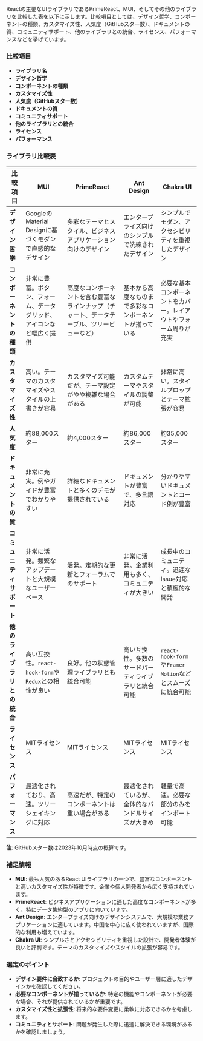 Reactの主要なUIライブラリであるPrimeReact、MUI、そしてその他のライブラリを比較した表を以下に示します。比較項目としては、デザイン哲学、コンポーネントの種類、カスタマイズ性、人気度（GitHubスター数）、ドキュメントの質、コミュニティサポート、他のライブラリとの統合、ライセンス、パフォーマンスなどを挙げています。

### 比較項目

- **ライブラリ名**
- **デザイン哲学**
- **コンポーネントの種類**
- **カスタマイズ性**
- **人気度（GitHubスター数）**
- **ドキュメントの質**
- **コミュニティサポート**
- **他のライブラリとの統合**
- **ライセンス**
- **パフォーマンス**

### ライブラリ比較表

| 比較項目                   | **MUI**                                                              | **PrimeReact**                                                                             | **Ant Design**                                         | **Chakra UI**                                                    |
| -------------------------- | -------------------------------------------------------------------- | ------------------------------------------------------------------------------------------ | ------------------------------------------------------ | ---------------------------------------------------------------- |
| **デザイン哲学**           | GoogleのMaterial Designに基づくモダンで直感的なデザイン              | 多彩なテーマとスタイル、ビジネスアプリケーション向けのデザイン                             | エンタープライズ向けのシンプルで洗練されたデザイン     | シンプルでモダン、アクセシビリティを重視したデザイン             |
| **コンポーネントの種類**   | 非常に豊富。ボタン、フォーム、データグリッド、アイコンなど幅広く提供 | 高度なコンポーネントを含む豊富なラインナップ（チャート、データテーブル、ツリービューなど） | 基本から高度なものまで多彩なコンポーネントが揃っている | 必要な基本コンポーネントをカバー。レイアウトやフォーム周りが充実 |
| **カスタマイズ性**         | 高い。テーマのカスタマイズやスタイルの上書きが容易                   | カスタマイズ可能だが、テーマ設定がやや複雑な場合がある                                     | カスタムテーマやスタイルの調整が可能                   | 非常に高い。スタイルプロップとテーマ拡張が容易                   |
| **人気度**                 | 約88,000スター                                                       | 約4,000スター                                                                              | 約86,000スター                                         | 約35,000スター                                                   |
| **ドキュメントの質**       | 非常に充実。例やガイドが豊富でわかりやすい                           | 詳細なドキュメントと多くのデモが提供されている                                             | ドキュメントが豊富で、多言語対応                       | 分かりやすいドキュメントとコード例が豊富                         |
| **コミュニティサポート**   | 非常に活発。頻繁なアップデートと大規模なユーザーベース               | 活発。定期的な更新とフォーラムでのサポート                                                 | 非常に活発。企業利用も多く、コミュニティが大きい       | 成長中のコミュニティ。迅速なIssue対応と積極的な開発              |
| **他のライブラリとの統合** | 高い互換性。`react-hook-form`や`Redux`との相性が良い                 | 良好。他の状態管理ライブラリとも統合可能                                                   | 高い互換性。多数のサードパーティライブラリと統合可能   | `react-hook-form`や`Framer Motion`などとスムーズに統合可能       |
| **ライセンス**             | MITライセンス                                                        | MITライセンス                                                                              | MITライセンス                                          | MITライセンス                                                    |
| **パフォーマンス**         | 最適化されており、高速。ツリーシェイキングに対応                     | 高速だが、特定のコンポーネントは重い場合がある                                             | 最適化されているが、全体的なバンドルサイズが大きめ     | 軽量で高速。必要な部分のみをインポート可能                       |

**注**: GitHubスター数は2023年10月時点の概算です。

### 補足情報

- **MUI**: 最も人気のあるReact UIライブラリの一つで、豊富なコンポーネントと高いカスタマイズ性が特徴です。企業や個人開発者から広く支持されています。
- **PrimeReact**: ビジネスアプリケーションに適した高度なコンポーネントが多く、特にデータ集約型のアプリに向いています。
- **Ant Design**: エンタープライズ向けのデザインシステムで、大規模な業務アプリケーションに適しています。中国を中心に広く使われていますが、国際的な利用も増えています。
- **Chakra UI**: シンプルさとアクセシビリティを重視した設計で、開発者体験が良いと評判です。テーマのカスタマイズやスタイルの拡張が容易です。

### 選定のポイント

- **デザイン要件に合致するか**: プロジェクトの目的やユーザー層に適したデザインかを確認してください。
- **必要なコンポーネントが揃っているか**: 特定の機能やコンポーネントが必要な場合、それが提供されているかが重要です。
- **カスタマイズ性と拡張性**: 将来的な要件変更に柔軟に対応できるかを考慮します。
- **コミュニティとサポート**: 問題が発生した際に迅速に解決できる環境があるかを確認しましょう。
